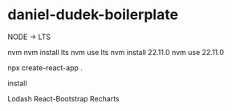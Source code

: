 # daniel-dudek-boilerplate

NODE -> LTS

nvm nvm install lts
nvm use lts
nvm install 22.11.0
nvm use 22.11.0

npx create-react-app .

install

Lodash
React-Bootstrap
Recharts
